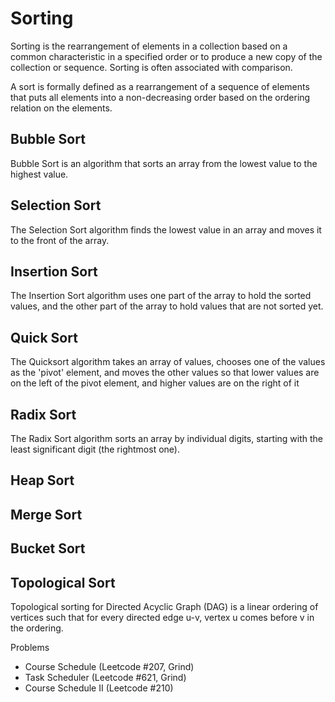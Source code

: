 # Sorting

Sorting is the rearrangement of elements in a collection based on a common characteristic in a specified order or to produce a new copy of the collection or sequence. Sorting is often associated with comparison.

A sort is formally defined as a rearrangement of a sequence of elements that puts all elements into a non-decreasing order based on the ordering relation on the elements.

## Bubble Sort

Bubble Sort is an algorithm that sorts an array from the lowest value to the highest value.

## Selection Sort

The Selection Sort algorithm finds the lowest value in an array and moves it to the front of the array.

## Insertion Sort

The Insertion Sort algorithm uses one part of the array to hold the sorted values, and the other part of the array to hold values that are not sorted yet.

## Quick Sort

The Quicksort algorithm takes an array of values, chooses one of the values as the 'pivot' element, and moves the other values so that lower values are on the left of the pivot element, and higher values are on the right of it

## Radix Sort

The Radix Sort algorithm sorts an array by individual digits, starting with the least significant digit (the rightmost one).

## Heap Sort

## Merge Sort

## Bucket Sort

## Topological Sort

Topological sorting for Directed Acyclic Graph (DAG) is a linear ordering of vertices such that for every directed edge u-v, vertex u comes before v in the ordering.

Problems

- Course Schedule (Leetcode #207, Grind)
- Task Scheduler (Leetcode #621, Grind)
- Course Schedule II (Leetcode #210)

